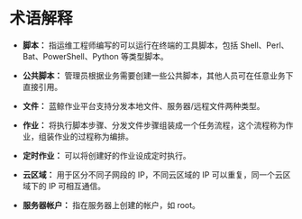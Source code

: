# 术语解释

- **脚本：** 指运维工程师编写的可以运行在终端的工具脚本，包括 Shell、Perl、Bat、PowerShell、Python 等类型脚本。

- **公共脚本：** 管理员根据业务需要创建一些公共脚本，其他人员可在任意业务下直接引用。

- **文件：** 蓝鲸作业平台支持分发本地文件、服务器/远程文件两种类型。

- **作业：** 将执行脚本步骤、分发文件步骤组装成一个任务流程，这个流程称为作业，组装作业的过程称为编排。

- **定时作业：** 可以将创建好的作业设成定时执行。

- **云区域：** 用于区分不同子网段的 IP，不同云区域的 IP 可以重复，同一个云区域下的 IP 可相互通信。

- **服务器帐户：** 指在服务器上创建的帐户，如 root。
